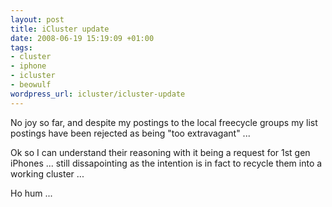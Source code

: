 ```yaml
--- 
layout: post
title: iCluster update
date: 2008-06-19 15:19:09 +01:00
tags: 
- cluster
- iphone
- icluster
- beowulf
wordpress_url: icluster/icluster-update
---
```

No joy so far, and despite my postings to the local freecycle groups my list postings have been rejected as being "too extravagant" ...

Ok so I can understand their reasoning with it being a request for 1st gen iPhones ... still dissapointing as the intention is in fact to recycle them into a working cluster ...

Ho hum ...

